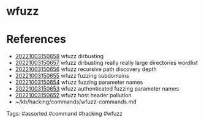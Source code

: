 # wfuzz

# References
- [20221003150658](/zet/20221003150658/README.md) wfuzz dirbusting
- [20221003150657](/zet/20221003150657/README.md) wfuzz dirbusting really really large directories wordlist
- [20221003150656](/zet/20221003150656/README.md) wfuzz recursive path discovery depth
- [20221003150655](/zet/20221003150655/README.md) wfuzz fuzzing subdomains
- [20221003150654](/zet/20221003150654/README.md) wfuzz fuzzing parameter names
- [20221003150653](/zet/20221003150653/README.md) wfuzz authenticated fuzzing parameter names
- [20221003150652](/zet/20221003150652/README.md) wfuzz host header pollution
- ~/kb/hacking/commands/wfuzz-commands.md

Tags:
    #assorted #command #hacking #wfuzz
